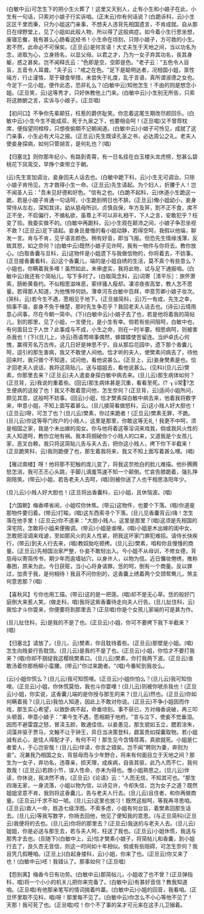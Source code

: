 <!-- { "loadSidebar": true } -->
(白敏中云)可怎生下的把小生火葬了！这里又天别人，止有小生和小娘子在此，小生有一句话，只索对小娘子行实诉咱。(正末云)你有何话说？(白跪诉科，云)小生区区千里而秉，只为小姐这门亲事，不想夫人违背先相国遗言，不肯成就。自从那日在绿野堂上，见了小姐如此般人物，所以得了这般病症。如今着小生行思坐想，废寝忘餐，我有甚么心肠看这经书！小生命在顷刻，只除小娘子，方可救的小生。若不然，此命必不可保矣。(正旦云)是何言语！大丈夫生于天地之间，当以功名为念，进取为心，立身扬名，以显父母。以君之才，乃为一女子弃其功名，丧其身躯，惑之甚矣。岂不闻释氏云："色即是空，空即是色。"老子云："五色令人目盲，五音令人耳聋。"夫子云："戒之在色。"足下是聪明达者，况相国小姐，禀性端方，行止谨恪，至于寝食举措，未尝失于礼度，乱于言语，真所谓淑德之女也。今足下一见小姐，便作此态，恐非礼么？(白敏中云)知他怎生！不由的则是想念小姐。(正旦笑，云)这等秀才，只好休教他上门来。(白敏中云)小生别无所告，只索将这肺腑之言，实诉与小娘子。(正旦唱)

【初问口】不争你先辈颠狂，枉惹的爵侪耻笑。你恋着这尾生期改尽颜回乐。(白敏中云)小生今生不能成双，死于九泉之下，也要相会呵！(正旦唱)又不曾荐枕席，便指望同棺椁，只想夜偷期不记朝闻道。(白敏中云)小娘子可怜见，成就了这门亲事，小生必有犬马之报。(正旦云)先生既读孔圣之书，必达周公之礼。老夫人使妾身探病，如何只管胡言，是何礼也？(唱)

【归塞北】则你那年纪小，有路到青霄，有一日名挂在白玉楼头龙虎榜，愁甚么碧桃花下凤鸾交，早挣个束带立于朝。

(云)先生宣加调治，妾身回夫人话去也。(白敏中跪下科，云)小生无可调治，只除小娘子肯怜见，方才救得小生一命。(正旦云)先生请起。为个妇人，折腰于人！岂不闻圣人云："吾未见好德和好色。"信有之也。(白跪不起科，云)休道小生跪这一跪，若是小娘子肯通一句话呵，小生跪到明日也不辞。(正旦云)俺小姐幼小，妾身常侍从左右，深知其详。幼从慈母所训，贞慎自保，年方及笄，割不正不食，席不正不坐，不启偏行，不循私欲，虽尊上不可以非礼相干，下人之言，安敢犯乎？枉变了验。我委实做不的。(白敏中再跪科，云)小生观在颠沛之间，小娘子争忍坐视不救？(正旦云)足下请起。妾身且曼慢的看小姐动静，若得空呵，我假以他端，聊发一言。肯与不肯，见乎语言颜色。稍有好音，即当飞报。但恐先生情缘浅薄，反致其怒，如之奈何？(白敏中云)既然小娘子见许呵，我有一物件与你将去。教你放心。(白取香囊与旦科，云)这物件是小姐遗下与我做信物的，你将着去，不妨事。(正旦接香囊看科，云)这个香囊儿，端的是小姐自绣的生活，莫不真个有些意么？小姐也，你瞒着我多哩！虽然如此，未审虚实，我将此物，试与足下通报咱。(白敏中云)我还有个简帖儿，写下多时了。(白取简念科，云)词寄［清平乐］：旅怀萧索，肠断黄昏约。不似相思滋味恶，萦绊骚人瘦却。凄凉夜夜高堂，教人怎不思量。若得那人知道，为他憔悴何妨。薄幸河东白敏中百拜，申意芳卿小娘子妆次。(哭科，云)若今生不遇，愿相见于地下。(正旦接简科，云)万一有成，先生之幸，倘事不谐，妾身不免于棰楚，那时先生争忍乎？我回老夫人话去也。(诗云)云情雨意心间事，尽在今朝一简中。(下)(白敏中云)小娘子去了也，若是他将着我的简帖儿，到的那里，见了小姐，一言便允，是小生有幸。倘若有些间阻呵，白敏中也，有何面目立于人世？此事成与不成，小生之命，则在一时半霎。相思病呵，则被害杀我也！(下)(旦儿上，诗云)燕语莺啼事偶然，蜂媒蝶使苦留连。当炉卓氏心何愧，赢得芳名万古传。这几日好是神思不宁。自从那后花园中，遗下那个香囊儿呵，逗引的那生害病，我又不敢使人间他。恰才听的夫人，使樊素问病去了，待他回来时，我只做个不知道，试问他，看他说甚么。(正旦上，云)妾身樊素是也。恰才回老夫人说话，我将这简贴儿，送与姐姐去，看他说甚么。(见科)(旦儿云)樊素，你那里去来？(正旦云)夫人遣妾身探白敏中病去来。(旦儿云)那生病体如何？(正旦背，云)我说的重着些。(回云)那生病体甚是沉重，看看至死。(?
┒常?怎生便病的这般了也！我又不敢着意问他，怎生奈何？(正旦背，云)适间小姐所问，颇见其意，这般呵不妨事。(回云)小姐，恰才樊素探白敏中病去来，他着我将数字来，申意小姐，不知上面写着甚么。(旦儿接简看做怒科，云)这小贱人好大胆也！(正旦云)呀，可怎了也？(旦儿云)樊素，你过来跪者！(正旦云)樊素无罪，不跪。(旦儿云)你这等辱门败户的小贱人，这里是那里，你敢这等无礼！我更不中呵，须是相国之家，我是个未出嫁的闺女。你与他将着这等淫词来戏我，倘或我风火性的夫人知道呵，教你立地有祸。我本将掴破你个小贱人的口来，又道我是个女孩儿家，恶叉白赖，我只将这简贴儿告与夫人去，把你这小贱人，拷下你下半截来！(正旦跪笑科，云)我则跪便了也，那生着我将来，我又不知上面写着甚么哩。(唱)

【雁过南楼】呀！他将那不犯触的庞儿变了，将我这奈抢白的脸儿难描。他扑腾腾怒怎消，我可丕丕心头跳，手脚儿滴羞笃速不知一个颠倒。忙哀告膝跪着，强扎挣刚陪笑。(带云)小姐，若告老夫人去呵，(唱)则被你送了人也干相思洛阳年少。

(旦儿云)小贱人好大胆也！(正旦将出香囊科，云)小姐，且休恼波。(唱)

【六国朝】梅香嗏省闹，小姐哎你休焦。(带云)这物件，也要个下落。(唱)你道是那物件要归着。(带云)打睃。(唱)这东西索寻个下落。(旦儿见香囊背云)嗨！怎生落在他手里！(正旦云)你不道来："大胆小贱人，这里是那里？(唱)这须是先相国的深宅院，怎敢将小姐来便搬调。(带云)小姐是谁哩。(唱)小姐是木出嫁的闺中女，怎敢把淫调来戏谑，至如那风火的夫人性紧，把我这坏家门罪犯难招。请侍长快疾行，(带云)到夫人行去来，(唱)教奴胎吃顿拷。(旦儿云)樊素，咱和你且慢慢的商量。(正旦云)先相国治家严整，仆妾不敢轻出入。今小姐不从母训，不修女德，背慈母以寄简传书，期少年而逾墙钻穴，以身许人，以物为信。近日慵妆倦绣，推称春困，原来为此。今日获赃，当小心将身请罪。恁的呵，倒有一个商量。反以罪过，加责于我，是何相待！我且不问你别的，这香囊上绣着两个交颈鸳鸯儿，煞主何意思那？(唱)

【喜秋风】亏你也用工描。(带云)这的是一把莲。(唱)却不是无心草。恁的般好门庭倒大来惹人笑。(做走科，唱)我将这紫香囊待走向夫人行告。(旦儿扯住科，云)我恰才斗你耍来，你便要将到那里去？(正旦唱)你是个女孩儿家端的可是甚为作。

(旦儿扯住科，云)是我的不是了也。(正旦云)小姐，你可不要拷下我下半截来？(唱)

【归塞北】请放了。(旦儿，云)樊素，你且耽待着些。(正旦云)那壁是小姐。(唱)怎生向贱妾行告耽饶。(旦儿云)是我的不是了也。(正旦云)小姐，你恰才不要打我来？(唱)你却不掴绽我这樱桃樊素口。(旦儿云)樊素，你打我两下波。(正旦云)谁敢汤着你那杨柳小蛮腰。(带云)"你过来跪者。"(唱)今番轮到我妆么。

(云)小姐你慌么？(旦儿云)我可知慌哩。(正旦云)小姐你怕么？(旦儿云)我可知怕哩。(正旦云)小姐，你休慌莫怕，我也斗你耍哩！(旦儿云)则被你唬杀我也！(正旦云)小姐，你实说，这香囊儿端的是你授与那生的来？(旦儿云)然也。(正旦云)你如何瞒着我？(旦儿云)我怕人知道，因此上不敢对你说。(正旦云)不争小姐因而作戏，那生实心希望，以致卧病不起，命垂顷刻。事不获已，方对梅香说破，再三叩头顿首，申意小娘子："果今生不遇，愿相期于地府。"言与泣下，使妾不觉垂泪。因而不避雷霆之怒，冒渎玉颜，敢通佳信。以妾愚见，那生貌如玉立，腮若涂朱，词藻并驱于贾马，文翰不让于钟王，异日当决策登科，觑富贵如探囊取物。若小姐诚有此心，是佳人得配才子，有何不可！那生见今含情荏苒，真欲就死。小姐是仁者爱人，于心岂安哉！(旦儿云)伴读，你言之错矣。岂不闻"聘则为妻，奔则为妾"。况兼我乃相国之女，背慈母而与少年野合，将来有何面目立于天地之间？那生为一女子，弃功名，违尊亲，损天理，成疾病，自丧其驱，此乃人而不仁，我何救哉！(正旦云)若顾小节，误人性命，亦未为得也。惟小姐熟思之。(旦儿云)伴读，你休说，我决然不肯。(正旦云)《论语》云："人而无信，不知其可也。"那生四海无家，一身流落，小姐以物为信，以诗见许，今却失信，岂为女子之道？既然姐姐坚意不肯，我则将这香囊儿，告与老夫人行去。(旦儿云)且住者，和你再做商量。(正旦云)千求不如一唬。(旦儿云)这里也放刁！既然这般呵，等我再寻思咱。(正旦云)救人一命，胜造七级浮图。不索多虑，小姐有何台旨，着樊素回那生话去。(旦儿云)等我写数字，你捎去回他，他见了便知我的意思。(与正旦简科)(正旦云)我便将的去也。(旦儿云)你将的那里去？(正旦云)我送的与老夫人去。(旦儿云)姐姐，你是必送与那生去，若与夫人呵，枉送了我也。(正旦云)小姐休慌，我送与那秀才去也。(旦随下)(白敏中上，云)恰才樊素小娘子，将简帖儿和香囊，到小姐行去了，良久杏无音信，则这一时间如十年相似。倘或有些阻碍，可怎生奈何？我且凭几假睡咱。(正旦上)(白起身搂科，云)小姐，你来了也。(正旦云)你又来了也！(白敏中云)呸！我错认了。那事如何？(正旦唱)

【怨别离】梅香今日有功劳。(白敏中云)那简帖儿，小姐收了也不曾？(正旦弹指科，唱)将一个小小的机关儿把你来完备了。(白敏中云)有甚好音信？教我知道咱。(正旦唱)有他那亲笔写的情词揣着吟藁。(白敏中云)小姐的回音，我看咱。(正旦怀里取不见科，唱)呀！那里每不见了。(白敏中云)你怎么不小心等他不见了！天那！我可死了也。(正旦唱)哎！你个不了事的呆才可元来在这手儿卫搦着。

